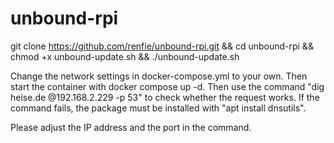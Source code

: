 # unbound-rpi
git clone https://github.com/renfie/unbound-rpi.git && cd unbound-rpi && chmod +x unbound-update.sh && ./unbound-update.sh

Change the network settings in docker-compose.yml to your own. Then start the container with docker compose up -d.
Then use the command "dig heise.de @192.168.2.229 -p 53" to check whether the request works. If the command fails, the package must be installed with "apt install dnsutils".

Please adjust the IP address and the port in the command.
